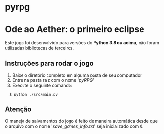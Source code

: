 # pyrpg

# Ode ao Aether: o primeiro eclipse

Este jogo foi desenvolvido para versões do **Python 3.8 ou acima**, não foram utilizadas bibliotecas de terceiros.

## Instruções para rodar o jogo

1. Baixe o diretório completo em alguma pasta de seu computador
2. Entre na pasta raiz com o nome '_pyRPG_'
3. Execute o seguinte comando:

```shell
  $ python ./src/main.py
```

## Atenção

O manejo de salvamentos do jogo é feito de maneira automática desde que o arquivo com o nome '_save_games_info.txt_' seja inicializado com 0.

